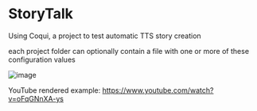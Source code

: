 # StoryTalk
Using Coqui, a project to test automatic TTS story creation

each project folder can optionally contain a file with one or more of these configuration values

![image](https://github.com/twobob/LMStudio_StoryTalk/assets/915232/a88b699f-5ec1-4d10-a969-4722e981778c)

YouTube rendered example: https://www.youtube.com/watch?v=oFqGNnXA-ys

